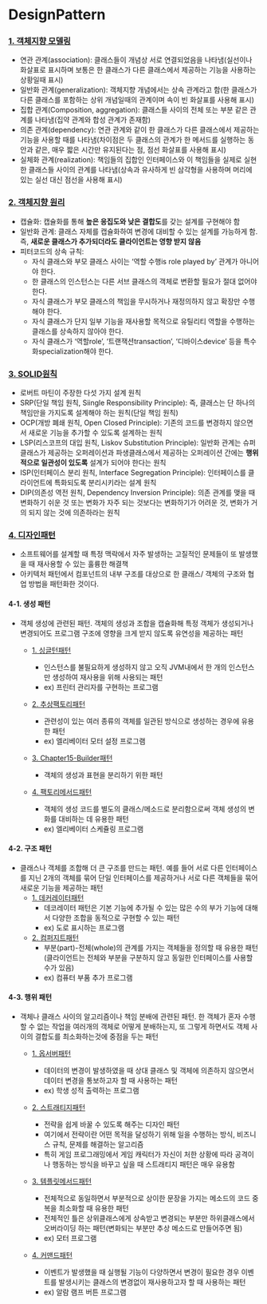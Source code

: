 # DesignPattern

### [1. 객체지향 모델링](https://github.com/jeonyoungho/TIL/tree/master/Java/DesignPattern/Chapter1-%EA%B0%9D%EC%B2%B4%EC%A7%80%ED%96%A5%20%EB%AA%A8%EB%8D%B8%EB%A7%81)
- 연관 관계(association): 클래스들이 개념상 서로 연결되었음을 나타냄(실선이나 화살표로 표시하며 보통은 한 클래스가 다른 클래스에서 제공하는 기능을 사용하는 상황일때 표시)
- 일반화 관계(generalization): 객체지향 개념에서는 상속 관계라고 함(한 클래스가 다른 클래스를 포함하는 상위 개념일때의 관계이며 속이 빈 화살표를 사용해 표시)
- 집합 관계(Composition, aggregation): 클래스들 사이의 전체 또는 부분 같은 관계를 나타냄(집약 관계와 합성 관계가 존재함)
- 의존 관계(dependency): 연관 관계와 같이 한 클래스가 다른 클래스에서 제공하는 기능을 사용할 때를 나타냄(차이점은 두 클래스의 관계가 한 메서드를 실행하는 동안과 같은, 매우 짧은 시간만 유지된다는 점, 점선 화살표를 사용해 표시)
- 실체화 관계(realization): 책임들의 집합인 인터페이스와 이 책임들을 실제로 실현한 클래스들 사이의 관계를 나타냄(상속과 유사하게 빈 삼각형을 사용하며 머리에 있는 실선 대신 점선을 사용해 표시)

### [2. 객체지향 원리](https://github.com/jeonyoungho/TIL/tree/master/Java/DesignPattern/Chapter02-%EA%B0%9D%EC%B2%B4%EC%A7%80%ED%96%A5%20%EC%9B%90%EB%A6%AC)
- 캡슐화: 캡슐화를 통해 <b>높은 응집도와 낮은 결합도</b>를 갖는 설계를 구현해야 함
- 일반화 관계: 클래스 자체를 캡슐화하여 변경에 대비할 수 있는 설계를 가능하게 함. 즉, <b>새로운 클래스가 추가되더라도 클라이언트는 영향 받지 않음</b>
- 피터코드의 상속 규칙: 
    - 자식 클래스와 부모 클래스 사이는 ‘역할 수행is role played by’ 관계가 아니어야 한다.
    - 한 클래스의 인스턴스는 다른 서브 클래스의 객체로 변환할 필요가 절대 없어야 한다.
    - 자식 클래스가 부모 클래스의 책임을 무시하거나 재정의하지 않고 확장만 수행해야 한다.
    - 자식 클래스가 단지 일부 기능을 재사용할 목적으로 유틸리티 역할을 수행하는 클래스를 상속하지 않아야 한다.
    - 자식 클래스가 ‘역할role’, ‘트랜잭션transaction’, ‘디바이스device’ 등을 특수화specialization해야 한다.

### [3. SOLID원칙](https://github.com/jeonyoungho/TIL/tree/master/Java/DesignPattern/Chapter03-SOLID%20%EC%9B%90%EC%B9%99)
- 로버트 마틴이 주장한 다섯 가지 설계 원칙
- SRP(단일 책임 원칙, Siingle Responsibility Principle): 즉, 클래스는 단 하나의 책임만을 가지도록 설계해야 하는 원칙(단일 책임 원칙)
- OCP(개방 폐쇄 원칙, Open Closed Principle): 기존의 코드를 변경하지 않으면서 새로운 기능을 추가할 수 있도록 설계하는 원칙
- LSP(리스코프의 대입 원칙, Liskov Substitution Principle): 일반화 관계는 슈퍼 클래스가 제공하는 오퍼레이션과 파생클래스에서 제공하는 오퍼레이션 간에는 <b>행위적으로 일관성이 있도록</b> 설계가 되어야 한다는 원칙
- ISP(인터페이스 분리 원칙, Interface Segregation Principle): 인터페이스를 클라이언트에 특화되도록 분리시키라는 설계 원칙
- DIP(의존성 역전 원칙, Dependency Inversion Principle): 의존 관계를 맺을 때 변화하기 쉬운 것 또는 변화가 자주 되는 것보다는 변화하기가 어려운 것, 변화가 거의 되지 않는 것에 의존하라는 원칙

### [4. 디자인패턴](https://github.com/jeonyoungho/TIL/tree/master/Java/DesignPattern/Chapter04-%EB%94%94%EC%9E%90%EC%9D%B8%ED%8C%A8%ED%84%B4)
- 소프트웨어를 설계할 때 특정 맥락에서 자주 발생하는 고질적인 문제들이 또 발생했을 때 재사용할 수 있는 훌륭한 해결책
- 아키텍처 패턴에서 컴포넌트의 내부 구조를 대상으로 한 클래스/ 객체의 구조와 협업 방법을 패턴화한 것이다.

#### 4-1. 생성 패턴
- 객체 생성에 관련된 패턴. 객체의 생성과 조합을 캡슐화해 특정 객체가 생성되거나 변경되어도 프로그램 구조에 영향을 크게 받지 않도록 유연성을 제공하는 패턴
    - [1. 싱글턴패턴](https://github.com/jeonyoungho/TIL/tree/master/Java/DesignPattern/Chapter06-%EC%8B%B1%EA%B8%80%ED%84%B4%ED%8C%A8%ED%84%B4)
        - 인스턴스를 불필요하게 생성하지 않고 오직 JVM내에서 한 개의 인스턴스만 생성하여 재사용을 위해 사용되는 패턴
        - ex) 프린터 관리자를 구현하는 프로그램

    - [2. 추상팩토리패턴](https://github.com/jeonyoungho/TIL/tree/master/Java/DesignPattern/Chapter13-%EC%B6%94%EC%83%81%ED%8C%A9%ED%86%A0%EB%A6%AC%ED%8C%A8%ED%84%B4)
        - 관련성이 있는 여러 종류의 객체를 일관된 방식으로 생성하는 경우에 유용한 패턴
        - ex) 엘리베이터 모터 설정 프로그램

    - [3. Chapter15-Builder패턴](https://github.com/jeonyoungho/TIL/tree/master/Java/DesignPattern/Chapter15-Builder%ED%8C%A8%ED%84%B4)
        - 객체의 생성과 표현을 분리하기 위한 패턴

    - [4. 팩토리메서드패턴](https://github.com/jeonyoungho/TIL/tree/master/Java/DesignPattern/Chapter12-%ED%8C%A9%ED%86%A0%EB%A6%AC%EB%A9%94%EC%84%9C%EB%93%9C%ED%8C%A8%ED%84%B4)
        - 객체의 생성 코드를 별도의 클래스/메소드로 분리함으로써 객체 생성의 변화를 대비하는 데 유용한 패턴
        - ex) 엘리베이터 스케쥴링 프로그램

#### 4-2. 구조 패턴
- 클래스나 객체를 조합해 더 큰 구조를 만드는 패턴. 예를 들어 서로 다른 인터페이스를 지닌 2개의 객체를 묶어 단일 인터페이스를 제공하거나 서로 다른 객체들을 묶어 새로운 기능을 제공하는 패턴
    - [1. 데커레이터패턴](https://github.com/jeonyoungho/TIL/tree/master/Java/DesignPattern/Chapter10-%EB%8D%B0%EC%BB%A4%EB%A0%88%EC%9D%B4%ED%84%B0%ED%8C%A8%ED%84%B4)
        - 데코레이터 패턴은 기본 기능에 추가될 수 있는 많은 수의 부가 기능에 대해서 다양한 조합을 동적으로 구현할 수 있는 패턴
        - ex) 도로 표시하는 프로그램
    - [2. 컴퍼지트패턴](https://github.com/jeonyoungho/TIL/tree/master/Java/DesignPattern/Chapter14-%EC%BB%B4%ED%8D%BC%EC%A7%80%ED%8A%B8%ED%8C%A8%ED%84%B4)
        - 부분(part)-전체(whole)의 관계를 가지는 객체들을 정의할 때 유용한 패턴(클라이언트는 전체와 부분을 구분하지 않고 동일한 인터페이스를 사용할 수가 있음)
        - ex) 컴퓨터 부품 추가 프로그램

#### 4-3. 행위 패턴
- 객체나 클래스 사이의 알고리즘이나 책임 분배에 관련된 패턴. 한 객체가 혼자 수행할 수 없는 작업을 여러개의 객체로 어떻게 분배하는지, 또 그렇게 하면서도 객체 사이의 결합도를 최소화하는것에 중점을 두는 패턴
    - [1. 옵서버패턴](https://github.com/jeonyoungho/TIL/tree/master/Java/DesignPattern/Chapter09-%EC%98%B5%EC%84%9C%EB%B2%84%ED%8C%A8%ED%84%B4)
        - 데이터의 변경이 발생하였을 때 상대 클래스 및 객체에 의존하지 않으면서 데이터 변경을 통보하고자 할 때 사용하는 패턴
        - ex) 학생 성적 출력하는 프로그램

    - [2. 스트래티지패턴](https://github.com/jeonyoungho/TIL/tree/master/Java/DesignPattern/Chapter05-%EC%8A%A4%ED%8A%B8%EB%9E%98%ED%8B%B0%EC%A7%80%ED%8C%A8%ED%84%B4)
        - 전략을 쉽게 바꿀 수 있도록 해주는 디자인 패턴
        - 여기에서 전략이란 어떤 목적을 달성하기 위해 일을 수행하는 방식, 비즈니스 규칙, 문제를 해결하는 알고리즘
        - 특히 게임 프로그래밍에서 게임 캐릭터가 자신이 처한 상황에 따라 공격이나 행동하는 방식을 바꾸고 싶을 때 스트래티지 패턴은 매우 유용함

    - [3. 템플릿메서드패턴](https://github.com/jeonyoungho/TIL/tree/master/Java/DesignPattern/Chapter11-%ED%85%9C%ED%94%8C%EB%A6%BF%EB%A9%94%EC%84%9C%EB%93%9C%ED%8C%A8%ED%84%B4)
        - 전체적으로 동일하면서 부분적으로 상이한 문장을 가지는 메소드의 코드 중복을 최소화할 때 유용한 패턴
        - 전체적인 틀은 상위클래스에게 상속받고 변경되는 부분만 하위클래스에서 오버라이딩 하는 패턴(변화되는 부분만 추상 메소드로 만들어주면 됨)
        - ex) 모터 프로그램

    - [4. 커맨드패턴](https://github.com/jeonyoungho/TIL/tree/master/Java/DesignPattern/Chapter08-%EC%BB%A4%EB%A7%A8%EB%93%9C%ED%8C%A8%ED%84%B4)
        - 이벤트가 발생했을 때 실행될 기능이 다양하면서 변경이 필요한 경우 이벤트를 발생시키는 클래스의 변경없이 재사용하고자 할 때 사용하는 패턴
        - ex) 알람 램프 버튼 프로그램

